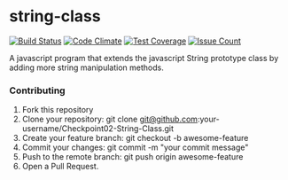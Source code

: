 # string-class
[![Build Status](https://travis-ci.org/andela-venogwe/Checkpoint02-String-Class.svg?branch=develop)](https://travis-ci.org/andela-venogwe/Checkpoint02-String-Class) [![Code Climate](https://codeclimate.com/github/andela-venogwe/Checkpoint02-String-Class/badges/gpa.svg)](https://codeclimate.com/github/andela-venogwe/Checkpoint02-String-Class) [![Test Coverage](https://codeclimate.com/github/andela-venogwe/Checkpoint02-String-Class/badges/coverage.svg)](https://codeclimate.com/github/andela-venogwe/Checkpoint02-String-Class/coverage) [![Issue Count](https://codeclimate.com/github/andela-venogwe/Checkpoint02-String-Class/badges/issue_count.svg)](https://codeclimate.com/github/andela-venogwe/Checkpoint02-String-Class)

A javascript program that extends the javascript String prototype class by adding more string manipulation methods.

### Contributing
1. Fork this repository
2. Clone your repository: git clone git@github.com:your-username/Checkpoint02-String-Class.git
3. Create your feature branch: git checkout -b awesome-feature
4. Commit your changes: git commit -m "your commit message"
5. Push to the remote branch: git push origin awesome-feature
6. Open a Pull Request.
